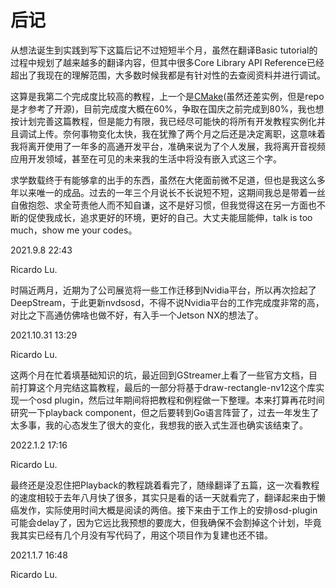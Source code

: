 # 后记

从想法诞生到实践到写下这篇后记不过短短半个月，虽然在翻译Basic tutorial的过程中规划了越来越多的翻译内容，但其中很多Core Library API Reference已经超出了我现在的理解范围，大多数时候我都是有针对性的去查阅资料并进行调试。

这算是我第二个完成度比较高的教程，上一个是[CMake](https://ricardolu.gitbook.io/trantor/cmake-in-action)(虽然还差实例，但是repo是才参考了开源)，目前完成度大概在60%，争取在国庆之前完成到80%，我也想按计划完善这篇教程，但是能力有限，我已经尽可能快的将所有开发教程实例化并且调试上传。奈何事物变化太快，我在犹豫了两个月之后还是决定离职，这意味着我将离开使用了一年多的高通开发平台，准确来说为了个人发展，我将离开音视频应用开发领域，甚至在可见的未来我的生活中将没有嵌入式这三个字。

求学数载终于有能够拿的出手的东西，虽然在大佬面前微不足道，但也是我这么多年以来唯一的成品。过去的一年三个月说长不长说短不短，这期间我总是带着一丝自傲抱怨、求全苛责他人而不知自谦，这不是好习惯，但我觉得这在另一方面也不断的促使我成长，追求更好的环境，更好的自己。大丈夫能屈能伸，talk is too much，show me your codes。

2021.9.8 22:43

Ricardo Lu.





时隔近两月，近期为了公司展览将一些工作迁移到Nvidia平台，所以再次捡起了DeepStream，于此更新nvdsosd，不得不说Nvidia平台的工作完成度非常的高，对比之下高通仿佛啥也做不好，有入手一个Jetson NX的想法了。

2021.10.31 13:29

Ricardo Lu.





这两个月在忙着填基础知识的坑，最近回到GStreamer上看了一些官方文档，目前打算这个月完结这篇教程，最后的一部分将基于draw-rectangle-nv12这个库实现一个osd plugin，然后过年期间将把教程和例程做一下整理。本来打算再花时间研究一下playback component，但之后要转到Go语言阵营了，过去一年发生了太多事，我的心态发生了很大的变化，我想我的嵌入式生涯也确实该结束了。

2022.1.2 17:16

Ricardo Lu.





最终还是没忍住把Playback的教程跳着看完了，随缘翻译了五篇，这一次看教程的速度相较于去年八月快了很多，其实只是看的话一天就看完了，翻译起来由于懒癌发作，实际使用时间大概是阅读的两倍。接下来由于工作上的安排osd-plugin可能会delay了，因为它远比我预想的要庞大，但我确保不会割掉这个计划，毕竟我其实已经有几个月没有写代码了，用这个项目作为复建也还不错。

2021.1.7 16:48

Ricardo Lu.